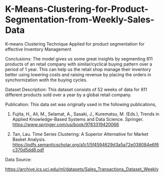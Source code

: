 # K-Means-Clustering-for-Product-Segmentation-from-Weekly-Sales-Data
K-means Clustering Technique Applied for product segmentation for effective Inventory Management

Conclusions: The model gives us some great insights by segmenting 811 products of an retail company with similar/cyclical buying pattern over a period of 1 year. This can help us the retail shop manage their inventory better using lowering costs and raising revenue by placing the orders in synchornization woth the buying cycles.

Dataset Description: This dataset consists of 52 weeks of data for  811 different products sold over a year by a global retail company.

Publication: This data set was originally used in the following publications,

1. Fujita, H., Ali, M., Selamat, A., Sasaki, J., Kurematsu, M. (Eds.), Trends in Applied Knowledge-Based Systems and Data Science.
Springer. 
https://www.springer.com/us/book/9783319420066

2. Tan, Lau. Time Series Clustering: A Superior Alternative for Market Basket Analysis.   
https://pdfs.semanticscholar.org/a1c1/5f4594629d3a5a72e038084e6f6c370d5dd8.pdf
 
 
Data Source: 
 
https://archive.ics.uci.edu/ml/datasets/Sales_Transactions_Dataset_Weekly
